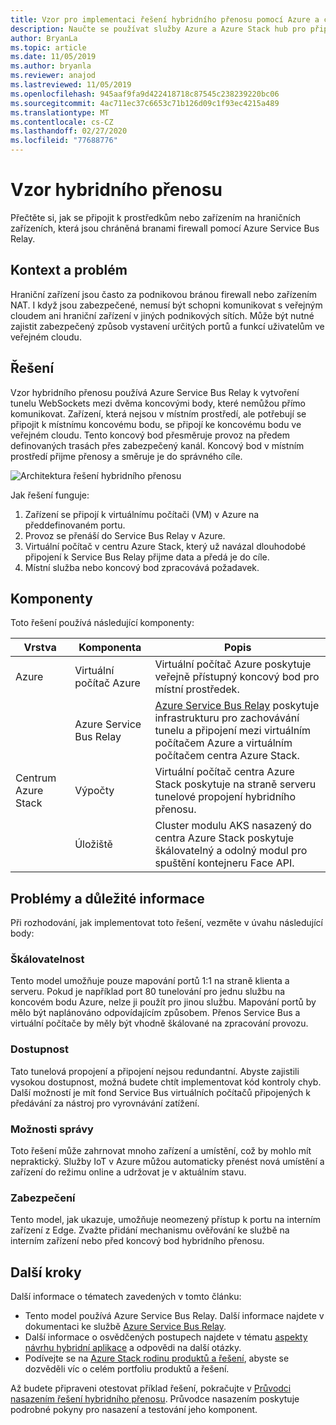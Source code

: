 ```yaml
---
title: Vzor pro implementaci řešení hybridního přenosu pomocí Azure a centra Azure Stack.
description: Naučte se používat služby Azure a Azure Stack hub pro připojení k hraničním prostředkům nebo zařízením chráněným branami firewall.
author: BryanLa
ms.topic: article
ms.date: 11/05/2019
ms.author: bryanla
ms.reviewer: anajod
ms.lastreviewed: 11/05/2019
ms.openlocfilehash: 945aaf9fa9d422418718c87545c238239220bc06
ms.sourcegitcommit: 4ac711ec37c6653c71b126d09c1f93ec4215a489
ms.translationtype: MT
ms.contentlocale: cs-CZ
ms.lasthandoff: 02/27/2020
ms.locfileid: "77688776"
---
```

# <a name="hybrid-relay-pattern"></a>Vzor hybridního přenosu

Přečtěte si, jak se připojit k prostředkům nebo zařízením na hraničních zařízeních, která jsou chráněná branami firewall pomocí Azure Service Bus Relay.

## <a name="context-and-problem"></a>Kontext a problém

Hraniční zařízení jsou často za podnikovou bránou firewall nebo zařízením NAT. I když jsou zabezpečené, nemusí být schopni komunikovat s veřejným cloudem ani hraniční zařízení v jiných podnikových sítích. Může být nutné zajistit zabezpečený způsob vystavení určitých portů a funkcí uživatelům ve veřejném cloudu. 

## <a name="solution"></a>Řešení

Vzor hybridního přenosu používá Azure Service Bus Relay k vytvoření tunelu WebSockets mezi dvěma koncovými body, které nemůžou přímo komunikovat. Zařízení, která nejsou v místním prostředí, ale potřebují se připojit k místnímu koncovému bodu, se připojí ke koncovému bodu ve veřejném cloudu. Tento koncový bod přesměruje provoz na předem definovaných trasách přes zabezpečený kanál. Koncový bod v místním prostředí přijme přenosy a směruje je do správného cíle. 

![Architektura řešení hybridního přenosu](media/pattern-hybrid-relay/solution-architecture.png)

Jak řešení funguje: 

1. Zařízení se připojí k virtuálnímu počítači (VM) v Azure na předdefinovaném portu.
2. Provoz se přenáší do Service Bus Relay v Azure.
3. Virtuální počítač v centru Azure Stack, který už navázal dlouhodobé připojení k Service Bus Relay přijme data a předá je do cíle.
4. Místní služba nebo koncový bod zpracovává požadavek. 

## <a name="components"></a>Komponenty

Toto řešení používá následující komponenty:

| Vrstva | Komponenta | Popis |
|----------|-----------|-------------|
| Azure | Virtuální počítač Azure | Virtuální počítač Azure poskytuje veřejně přístupný koncový bod pro místní prostředek. |
| | Azure Service Bus Relay | [Azure Service Bus Relay](/azure/service-bus-relay/) poskytuje infrastrukturu pro zachovávání tunelu a připojení mezi virtuálním počítačem Azure a virtuálním počítačem centra Azure Stack.|
| Centrum Azure Stack | Výpočty | Virtuální počítač centra Azure Stack poskytuje na straně serveru tunelové propojení hybridního přenosu. |
| | Úložiště | Cluster modulu AKS nasazený do centra Azure Stack poskytuje škálovatelný a odolný modul pro spuštění kontejneru Face API.|

## <a name="issues-and-considerations"></a>Problémy a důležité informace

Při rozhodování, jak implementovat toto řešení, vezměte v úvahu následující body:

### <a name="scalability"></a>Škálovatelnost 

Tento model umožňuje pouze mapování portů 1:1 na straně klienta a serveru. Pokud je například port 80 tunelování pro jednu službu na koncovém bodu Azure, nelze ji použít pro jinou službu. Mapování portů by mělo být naplánováno odpovídajícím způsobem. Přenos Service Bus a virtuální počítače by měly být vhodně škálované na zpracování provozu.

### <a name="availability"></a>Dostupnost

Tato tunelová propojení a připojení nejsou redundantní. Abyste zajistili vysokou dostupnost, možná budete chtít implementovat kód kontroly chyb. Další možností je mít fond Service Bus virtuálních počítačů připojených k předávání za nástroj pro vyrovnávání zatížení.

### <a name="manageability"></a>Možnosti správy

Toto řešení může zahrnovat mnoho zařízení a umístění, což by mohlo mít nepraktický. Služby IoT v Azure můžou automaticky přenést nová umístění a zařízení do režimu online a udržovat je v aktuálním stavu.

### <a name="security"></a>Zabezpečení

Tento model, jak ukazuje, umožňuje neomezený přístup k portu na interním zařízení z Edge. Zvažte přidání mechanismu ověřování ke službě na interním zařízení nebo před koncový bod hybridního přenosu. 

## <a name="next-steps"></a>Další kroky

Další informace o tématech zavedených v tomto článku:
- Tento model používá Azure Service Bus Relay. Další informace najdete v dokumentaci ke službě [Azure Service Bus Relay](/azure/service-bus-relay/).
- Další informace o osvědčených postupech najdete v tématu [aspekty návrhu hybridní aplikace](overview-app-design-considerations.md) a odpovědi na další otázky.
- Podívejte se na [Azure Stack rodinu produktů a řešení](/azure-stack), abyste se dozvěděli víc o celém portfoliu produktů a řešení.

Až budete připraveni otestovat příklad řešení, pokračujte v [Průvodci nasazením řešení hybridního přenosu](https://aka.ms/hybridrelaydeployment). Průvodce nasazením poskytuje podrobné pokyny pro nasazení a testování jeho komponent.